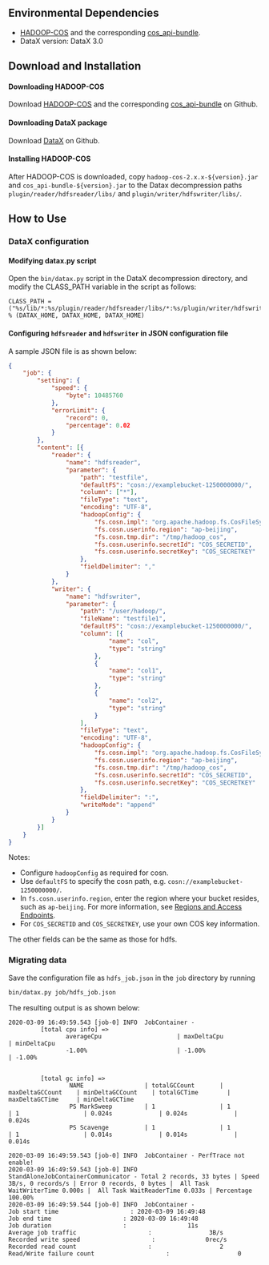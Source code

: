 ## Environmental Dependencies

- [HADOOP-COS](https://github.com/tencentyun/hadoop-cos/releases) and the corresponding [cos_api-bundle](https://github.com/tencentyun/hadoop-cos/releases).
- DataX version: DataX 3.0

## Download and Installation

#### Downloading HADOOP-COS

Download [HADOOP-COS](https://github.com/tencentyun/hadoop-cos/releases) and the corresponding [cos_api-bundle](https://github.com/tencentyun/hadoop-cos/releases) on Github.

#### Downloading DataX package

Download [DataX](http://datax-opensource.oss-cn-hangzhou.aliyuncs.com/datax.tar.gz) on Github.

#### Installing HADOOP-COS

After HADOOP-COS is downloaded, copy `hadoop-cos-2.x.x-${version}.jar` and `cos_api-bundle-${version}.jar` to the Datax decompression paths `plugin/reader/hdfsreader/libs/` and `plugin/writer/hdfswriter/libs/`.

## How to Use

### DataX configuration

#### Modifying datax.py script

Open the `bin/datax.py` script in the DataX decompression directory, and modify the CLASS_PATH variable in the script as follows:

```plaintext
CLASS_PATH = ("%s/lib/*:%s/plugin/reader/hdfsreader/libs/*:%s/plugin/writer/hdfswriter/libs/*:.") % (DATAX_HOME, DATAX_HOME, DATAX_HOME)
```

#### Configuring `hdfsreader` and `hdfswriter` in JSON configuration file

A sample JSON file is as shown below:
```json
{
	"job": {
		"setting": {
			"speed": {
				"byte": 10485760
			},
			"errorLimit": {
				"record": 0,
				"percentage": 0.02
			}
		},
		"content": [{
			"reader": {
				"name": "hdfsreader",
				"parameter": {
					"path": "testfile",
					"defaultFS": "cosn://examplebucket-1250000000/",
					"column": ["*"],
					"fileType": "text",
					"encoding": "UTF-8",
					"hadoopConfig": {
						"fs.cosn.impl": "org.apache.hadoop.fs.CosFileSystem",
						"fs.cosn.userinfo.region": "ap-beijing",
						"fs.cosn.tmp.dir": "/tmp/hadoop_cos",
						"fs.cosn.userinfo.secretId": "COS_SECRETID",
						"fs.cosn.userinfo.secretKey": "COS_SECRETKEY"
					},
					"fieldDelimiter": ","
				}
			},
			"writer": {
				"name": "hdfswriter",
				"parameter": {
					"path": "/user/hadoop/",
					"fileName": "testfile1",
					"defaultFS": "cosn://examplebucket-1250000000/",
					"column": [{
							"name": "col",
							"type": "string"
						},
						{
							"name": "col1",
							"type": "string"
						},
						{
							"name": "col2",
							"type": "string"
						}
					],
					"fileType": "text",
					"encoding": "UTF-8",
					"hadoopConfig": {
						"fs.cosn.impl": "org.apache.hadoop.fs.CosFileSystem",
						"fs.cosn.userinfo.region": "ap-beijing",
						"fs.cosn.tmp.dir": "/tmp/hadoop_cos",
						"fs.cosn.userinfo.secretId": "COS_SECRETID",
						"fs.cosn.userinfo.secretKey": "COS_SECRETKEY"
					},
					"fieldDelimiter": ":",
					"writeMode": "append"
				}
			}
		}]
	}
}
```

Notes:
- Configure `hadoopConfig` as required for cosn.
- Use `defaultFS` to specify the cosn path, e.g. `cosn://examplebucket-1250000000/`.
- In `fs.cosn.userinfo.region`, enter the region where your bucket resides, such as `ap-beijing`. For more information, see [Regions and Access Endpoints](https://intl.cloud.tencent.com/document/product/436/6224).
- For `COS_SECRETID` and `COS_SECRETKEY`, use your own COS key information.

The other fields can be the same as those for hdfs.

### Migrating data

Save the configuration file as `hdfs_job.json` in the `job` directory by running

```bash
bin/datax.py job/hdfs_job.json
```

The resulting output is as shown below:

```plaintext
2020-03-09 16:49:59.543 [job-0] INFO  JobContainer - 
         [total cpu info] => 
                averageCpu                     | maxDeltaCpu                    | minDeltaCpu                    
                -1.00%                         | -1.00%                         | -1.00%
                        

         [total gc info] => 
                 NAME                 | totalGCCount       | maxDeltaGCCount    | minDeltaGCCount    | totalGCTime        | maxDeltaGCTime     | minDeltaGCTime     
                 PS MarkSweep         | 1                  | 1                  | 1                  | 0.024s             | 0.024s             | 0.024s             
                 PS Scavenge          | 1                  | 1                  | 1                  | 0.014s             | 0.014s             | 0.014s             

2020-03-09 16:49:59.543 [job-0] INFO  JobContainer - PerfTrace not enable!
2020-03-09 16:49:59.543 [job-0] INFO  StandAloneJobContainerCommunicator - Total 2 records, 33 bytes | Speed 3B/s, 0 records/s | Error 0 records, 0 bytes |  All Task WaitWriterTime 0.000s |  All Task WaitReaderTime 0.033s | Percentage 100.00%
2020-03-09 16:49:59.544 [job-0] INFO  JobContainer - 
Job start time                    : 2020-03-09 16:49:48
Job end time                    : 2020-03-09 16:49:48
Job duration                    :                 11s
Average job traffic                    :                3B/s
Recorded write speed                    :              0rec/s
Recorded read count                    :                   2
Read/Write failure count                    :                   0
```
